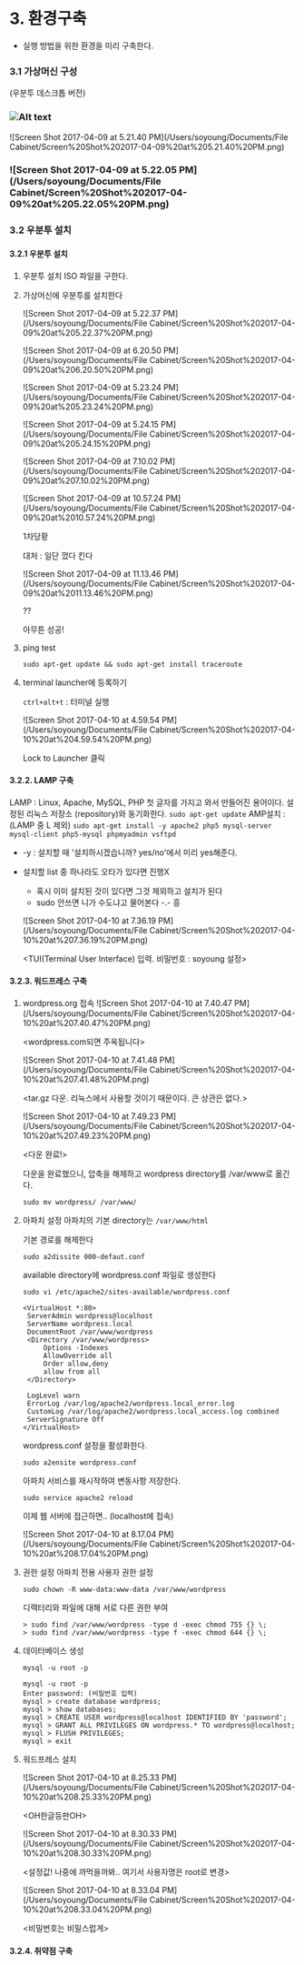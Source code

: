 # 3. 환경구축

- 실행 방법을 위한 환경을 미리 구축한다.





### 3.1 가상머신 구성

(우분투 데스크톱 버전)

### ![Alt text](/path/to/img.jpg)

![Screen Shot 2017-04-09 at 5.21.40 PM](/Users/soyoung/Documents/File Cabinet/Screen%20Shot%202017-04-09%20at%205.21.40%20PM.png)

### ![Screen Shot 2017-04-09 at 5.22.05 PM](/Users/soyoung/Documents/File Cabinet/Screen%20Shot%202017-04-09%20at%205.22.05%20PM.png)



### 3.2 우분투 설치

#### 3.2.1 우분투 설치

1. 우분투 설치 ISO 파일을 구한다.

2. 가상머신에 우분투를 설치한다

   ![Screen Shot 2017-04-09 at 5.22.37 PM](/Users/soyoung/Documents/File Cabinet/Screen%20Shot%202017-04-09%20at%205.22.37%20PM.png)

   ![Screen Shot 2017-04-09 at 6.20.50 PM](/Users/soyoung/Documents/File Cabinet/Screen%20Shot%202017-04-09%20at%206.20.50%20PM.png)

   ![Screen Shot 2017-04-09 at 5.23.24 PM](/Users/soyoung/Documents/File Cabinet/Screen%20Shot%202017-04-09%20at%205.23.24%20PM.png) 

   ![Screen Shot 2017-04-09 at 5.24.15 PM](/Users/soyoung/Documents/File Cabinet/Screen%20Shot%202017-04-09%20at%205.24.15%20PM.png)

   ![Screen Shot 2017-04-09 at 7.10.02 PM](/Users/soyoung/Documents/File Cabinet/Screen%20Shot%202017-04-09%20at%207.10.02%20PM.png)

   ![Screen Shot 2017-04-09 at 10.57.24 PM](/Users/soyoung/Documents/File Cabinet/Screen%20Shot%202017-04-09%20at%2010.57.24%20PM.png)

   1차당황

   대처 : 일단 껐다 킨다

   ![Screen Shot 2017-04-09 at 11.13.46 PM](/Users/soyoung/Documents/File Cabinet/Screen%20Shot%202017-04-09%20at%2011.13.46%20PM.png)

   ??

   아무튼 성공!

3. ping test

   ```sudo apt-get update && sudo apt-get install traceroute```

4. terminal launcher에 등록하기

   ```ctrl+alt+t``` : 터미널 실행

   ![Screen Shot 2017-04-10 at 4.59.54 PM](/Users/soyoung/Documents/File Cabinet/Screen%20Shot%202017-04-10%20at%204.59.54%20PM.png)

   Lock to Launcher 클릭

#### 3.2.2. LAMP 구축

LAMP : Linux, Apache, MySQL, PHP 첫 글자를 가지고 와서 만들어진 용어이다. 설정된 리눅스 저장소 (repository)와 동기화한다.
```sudo apt-get update```
AMP설치 : (LAMP 중 L 제외)
```sudo apt-get install -y apache2 php5 mysql-server mysql-client php5-mysql phpmyadmin vsftpd```

- -y : 설치할 때 '설치하시겠습니까? yes/no'에서 미리 yes해준다.

- 설치할 list 중 하나라도 오타가 있다면 진행X

  - 혹시 이미 설치된 것이 있다면 그것 제외하고 설치가 된다
  - sudo 안쓰면 니가 수도냐고 물어본다 -.- 흥 

  ![Screen Shot 2017-04-10 at 7.36.19 PM](/Users/soyoung/Documents/File Cabinet/Screen%20Shot%202017-04-10%20at%207.36.19%20PM.png)

  <TUI(Terminal User Interface) 입력. 비밀번호 : soyoung 설정>

#### 3.2.3. 워드프레스 구축

1. wordpress.org 접속
   ![Screen Shot 2017-04-10 at 7.40.47 PM](/Users/soyoung/Documents/File Cabinet/Screen%20Shot%202017-04-10%20at%207.40.47%20PM.png)

   <wordpress.com되면 주옥됩니다>

   ![Screen Shot 2017-04-10 at 7.41.48 PM](/Users/soyoung/Documents/File Cabinet/Screen%20Shot%202017-04-10%20at%207.41.48%20PM.png)

   <tar.gz 다운. 리눅스에서 사용할 것이기 때문이다. 큰 상관은 없다.>

   ![Screen Shot 2017-04-10 at 7.49.23 PM](/Users/soyoung/Documents/File Cabinet/Screen%20Shot%202017-04-10%20at%207.49.23%20PM.png)

   <다운 완료!>

   다운을 완료했으니, 압축을 해제하고 wordpress directory를 /var/www로 옮긴다.

   ```sudo mv wordpress/ /var/www/```

2. 아파치 설정
   아파치의 기본 directory는 ```/var/www/html```

   기본 경로를 해제한다

   ```sudo a2dissite 000-defaut.conf```

   available directory에 wordpress.conf 파일로 생성한다

   ```sudo vi /etc/apache2/sites-available/wordpress.conf```

   ```print
   <VirtualHost *:80>
   	ServerAdmin wordpress@localhost
   	ServerName wordpress.local
   	DocumentRoot /var/www/wordpress
   	<Directory /var/www/wordpress>
   		Options -Indexes
   		AllowOverride all
   		Order allow,deny
   		allow from all
   	</Directory>

   	LogLevel warn
   	ErrorLog /var/log/apache2/wordpress.local_error.log 
   	CustomLog /var/log/apache2/wordpress.local_access.log combined
   	ServerSignature Off
   </VirtualHost>
   ```

   wordpress.conf 설정을 활성화한다.

   ```sudo a2ensite wordpress.conf```

   아파치 서비스를 재시작하여 변동사항 저장한다.

   ```sudo service apache2 reload```

   이제 웹 서버에 접근하면.. (localhost에 접속)

   ![Screen Shot 2017-04-10 at 8.17.04 PM](/Users/soyoung/Documents/File Cabinet/Screen%20Shot%202017-04-10%20at%208.17.04%20PM.png)

   <web sevice main page changed>

3. 권한 설정
   아파치 전용 사용자 권한 설정

   ```sudo chown -R www-data:www-data /var/www/wordpress```

   디렉터리와 파일에 대해 서로 다른 권한 부여

   ```
   > sudo find /var/www/wordpress -type d -exec chmod 755 {} \;
   > sudo find /var/www/wordpress -type f -exec chmod 644 {} \;
   ```

4. 데이터베이스 생성

   ```mysql -u root -p```

   ```
   mysql -u root -p
   Enter password: (비밀번호 입력)
   mysql > create database wordpress;
   mysql > show databases;
   mysql > CREATE USER wordpress@localhost IDENTIFIED BY 'password';
   mysql > GRANT ALL PRIVILEGES ON wordpress.* TO wordpress@localhost;
   mysql > FLUSH PRIVILEGES;
   mysql > exit
   ```

5. 워드프레스 설치

   ![Screen Shot 2017-04-10 at 8.25.33 PM](/Users/soyoung/Documents/File Cabinet/Screen%20Shot%202017-04-10%20at%208.25.33%20PM.png)

   <OH한글등판OH>

   ![Screen Shot 2017-04-10 at 8.30.33 PM](/Users/soyoung/Documents/File Cabinet/Screen%20Shot%202017-04-10%20at%208.30.33%20PM.png)

   <설정값! 나중에 까먹을까봐.. 여기서 사용자명은 root로 변경>

   ![Screen Shot 2017-04-10 at 8.33.04 PM](/Users/soyoung/Documents/File Cabinet/Screen%20Shot%202017-04-10%20at%208.33.04%20PM.png)

   <비밀번호는 비밀스럽게>

#### 3.2.4. 취약점 구축





### 
